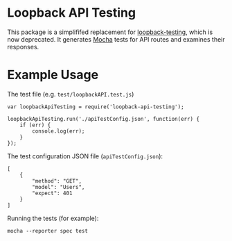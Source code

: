# Loopback API Testing #

This package is a simplififed replacement for [loopback-testing](https://github.com/strongloop/loopback-testing), which is now deprecated. It generates [Mocha](https://mochajs.org/) tests for API routes and examines their responses.

# Example Usage #

The test file (e.g. `test/loopbackAPI.test.js`)


```
var loopbackApiTesting = require('loopback-api-testing');

loopbackApiTesting.run('./apiTestConfig.json', function(err) {
	if (err) {
  		console.log(err);
  	}
});
```

The test configuration JSON file (`apiTestConfig.json`):

```
[
	{
		"method": "GET",
		"model": "Users",
		"expect": 401
	}
]
```

Running the tests (for example):

```
mocha --reporter spec test
```